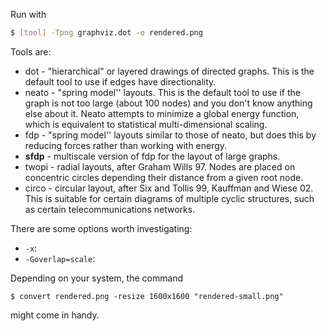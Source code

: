 Run with

```bash
$ [tool] -Tpng graphviz.dot -o rendered.png
```

Tools are:

* dot - "hierarchical" or layered drawings of directed graphs. This is the
  default tool to use if edges have directionality.
* neato - "spring model'' layouts.  This is the default tool to use if the
  graph is not too large (about 100 nodes) and you don't know anything else
  about it. Neato attempts to minimize a global energy function, which is
  equivalent to statistical multi-dimensional scaling.
* fdp - "spring model'' layouts similar to those of neato, but does this by
  reducing forces rather than working with energy.
* **sfdp** - multiscale version of fdp for the layout of large graphs.
* twopi - radial layouts, after Graham Wills 97. Nodes are placed on concentric
  circles depending their distance from a given root node.
* circo - circular layout, after Six and Tollis 99, Kauffman and Wiese 02. This
  is suitable for certain diagrams of multiple cyclic structures, such as
  certain telecommunications networks.

There are some options worth investigating:

* `-x`:
* `-Goverlap=scale`:

Depending on your system, the command

```
$ convert rendered.png -resize 1600x1600 "rendered-small.png"
```

might come in handy.